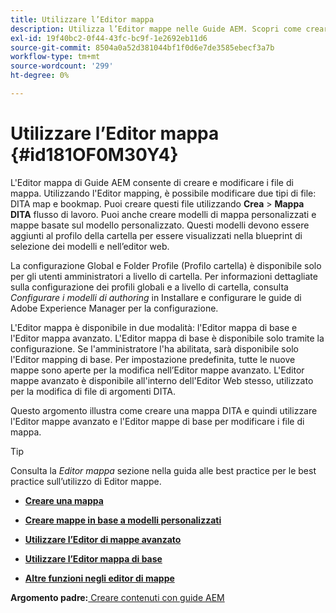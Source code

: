 ```yaml
---
title: Utilizzare l’Editor mappa
description: Utilizza l’Editor mappe nelle Guide AEM. Scopri come creare e modificare un file di mappa nell’editor di mappe AEM.
exl-id: 19f40bc2-0f44-43fc-bc9f-1e2692eb11d6
source-git-commit: 8504a0a52d381044bf1f0d6e7de3585ebecf3a7b
workflow-type: tm+mt
source-wordcount: '299'
ht-degree: 0%

---
```


# Utilizzare l’Editor mappa {#id181OF0M30Y4}

L&#39;Editor mappa di Guide AEM consente di creare e modificare i file di mappa. Utilizzando l&#39;Editor mapping, è possibile modificare due tipi di file: DITA map e bookmap. Puoi creare questi file utilizzando **Crea** \> **Mappa DITA** flusso di lavoro. Puoi anche creare modelli di mappa personalizzati e mappe basate sul modello personalizzato. Questi modelli devono essere aggiunti al profilo della cartella per essere visualizzati nella blueprint di selezione dei modelli e nell’editor web.

La configurazione Global e Folder Profile (Profilo cartella) è disponibile solo per gli utenti amministratori a livello di cartella. Per informazioni dettagliate sulla configurazione dei profili globali e a livello di cartella, consulta *Configurare i modelli di authoring* in Installare e configurare le guide di Adobe Experience Manager per la configurazione.

L&#39;Editor mappa è disponibile in due modalità: l&#39;Editor mappa di base e l&#39;Editor mappa avanzato. L&#39;Editor mappa di base è disponibile solo tramite la configurazione. Se l&#39;amministratore l&#39;ha abilitata, sarà disponibile solo l&#39;Editor mapping di base. Per impostazione predefinita, tutte le nuove mappe sono aperte per la modifica nell’Editor mappe avanzato. L&#39;Editor mappe avanzato è disponibile all&#39;interno dell&#39;Editor Web stesso, utilizzato per la modifica di file di argomenti DITA.

Questo argomento illustra come creare una mappa DITA e quindi utilizzare l&#39;Editor mappe avanzato e l&#39;Editor mappe di base per modificare i file di mappa.

>[!TIP]
>
> Consulta la *Editor mappa* sezione nella guida alle best practice per le best practice sull’utilizzo di Editor mappe.

- **[Creare una mappa](map-editor-create-map.md)**

- **[Creare mappe in base a modelli personalizzati](create-maps-customized-templates.md)**

- **[Utilizzare l’Editor di mappe avanzato](map-editor-advanced-map-editor.md)**

- **[Utilizzare l’Editor mappa di base](map-editor-basic-map-editor.md)**

- **[Altre funzioni negli editor di mappe](map-editor-other-features.md)**


**Argomento padre:**[ Creare contenuti con guide AEM](authoring-content-xml-doc.md)
